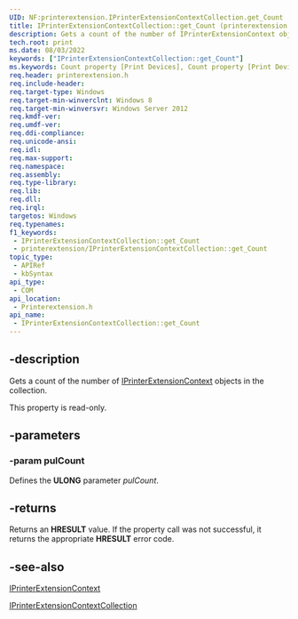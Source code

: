 ```yaml
---
UID: NF:printerextension.IPrinterExtensionContextCollection.get_Count
title: IPrinterExtensionContextCollection::get_Count (printerextension.h)
description: Gets a count of the number of IPrinterExtensionContext objects in the collection.
tech.root: print
ms.date: 08/03/2022
keywords: ["IPrinterExtensionContextCollection::get_Count"]
ms.keywords: Count property [Print Devices], Count property [Print Devices],IPrinterExtensionContextCollection interface, IPrinterExtensionContextCollection interface [Print Devices],Count property, IPrinterExtensionContextCollection.Count, IPrinterExtensionContextCollection.get_Count, IPrinterExtensionContextCollection::Count, IPrinterExtensionContextCollection::get_Count, get_Count, print.iprinterextensioncontextcollection_count, printerextension/IPrinterExtensionContextCollection::Count, printerextension/IPrinterExtensionContextCollection::get_Count
req.header: printerextension.h
req.include-header: 
req.target-type: Windows
req.target-min-winverclnt: Windows 8
req.target-min-winversvr: Windows Server 2012
req.kmdf-ver: 
req.umdf-ver: 
req.ddi-compliance: 
req.unicode-ansi: 
req.idl: 
req.max-support: 
req.namespace: 
req.assembly: 
req.type-library: 
req.lib: 
req.dll: 
req.irql: 
targetos: Windows
req.typenames: 
f1_keywords:
 - IPrinterExtensionContextCollection::get_Count
 - printerextension/IPrinterExtensionContextCollection::get_Count
topic_type:
 - APIRef
 - kbSyntax
api_type:
 - COM
api_location:
 - Printerextension.h
api_name:
 - IPrinterExtensionContextCollection::get_Count
---
```


## -description

Gets a count of the number of [IPrinterExtensionContext](./nn-printerextension-iprinterextensioncontext.md) objects in the collection.

This property is read-only.

## -parameters

### -param pulCount

Defines the **ULONG** parameter *pulCount*.

## -returns

Returns an **HRESULT** value. If the property call was not successful, it returns the appropriate **HRESULT** error code.

## -see-also

[IPrinterExtensionContext](./nn-printerextension-iprinterextensioncontext.md)

[IPrinterExtensionContextCollection](./nn-printerextension-iprinterextensioncontextcollection.md)